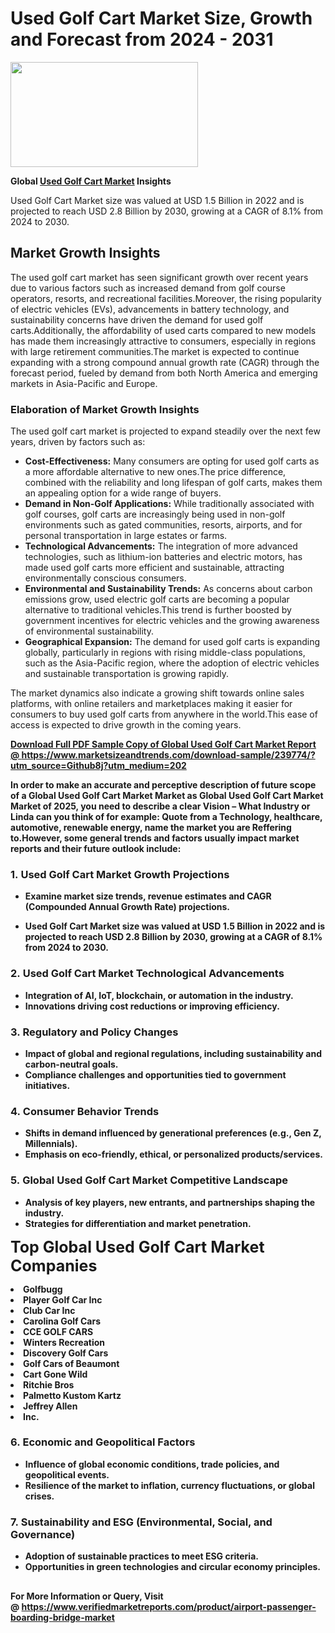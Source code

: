 <H1>Used Golf Cart Market Size, Growth and Forecast from 2024 - 2031</H1><img class="aligncenter size-medium wp-image-584254" src="https://thirdeyenews.in/wp-content/uploads/2024/09/Global-Market-Research-300x168.jpeg" alt="" width="300" height="168" /><p><strong>Global&nbsp;<a href="https://www.marketsizeandtrends.com/download-sample/239774/?utm_source=Github8j?utm_medium=202">Used Golf Cart Market</a> Insights</strong></p><p>Used Golf Cart Market size was valued at USD 1.5 Billion in 2022 and is projected to reach USD 2.8 Billion by 2030, growing at a CAGR of 8.1% from 2024 to 2030.</p><p><h2>Market Growth Insights</h2> <p>The used golf cart market has seen significant growth over recent years due to various factors such as increased demand from golf course operators, resorts, and recreational facilities.Moreover, the rising popularity of electric vehicles (EVs), advancements in battery technology, and sustainability concerns have driven the demand for used golf carts.Additionally, the affordability of used carts compared to new models has made them increasingly attractive to consumers, especially in regions with large retirement communities.The market is expected to continue expanding with a strong compound annual growth rate (CAGR) through the forecast period, fueled by demand from both North America and emerging markets in Asia-Pacific and Europe.</p> <p><strong><a href="#"></a></strong></p> <h3>Elaboration of Market Growth Insights</h3> <p>The used golf cart market is projected to expand steadily over the next few years, driven by factors such as:</p> <ul> <li><strong>Cost-Effectiveness:</strong> Many consumers are opting for used golf carts as a more affordable alternative to new ones.The price difference, combined with the reliability and long lifespan of golf carts, makes them an appealing option for a wide range of buyers.</li> <li><strong>Demand in Non-Golf Applications:</strong> While traditionally associated with golf courses, golf carts are increasingly being used in non-golf environments such as gated communities, resorts, airports, and for personal transportation in large estates or farms.</li> <li><strong>Technological Advancements:</strong> The integration of more advanced technologies, such as lithium-ion batteries and electric motors, has made used golf carts more efficient and sustainable, attracting environmentally conscious consumers.</li> <li><strong>Environmental and Sustainability Trends:</strong> As concerns about carbon emissions grow, used electric golf carts are becoming a popular alternative to traditional vehicles.This trend is further boosted by government incentives for electric vehicles and the growing awareness of environmental sustainability.</li> <li><strong>Geographical Expansion:</strong> The demand for used golf carts is expanding globally, particularly in regions with rising middle-class populations, such as the Asia-Pacific region, where the adoption of electric vehicles and sustainable transportation is growing rapidly.</li> </ul> <p>The market dynamics also indicate a growing shift towards online sales platforms, with online retailers and marketplaces making it easier for consumers to buy used golf carts from anywhere in the world.This ease of access is expected to drive growth in the coming years.</p> <p><strong><a href="#"></p><p><span class=""><strong>Download Full PDF Sample Copy of Global Used Golf Cart Market Report</strong> @ <a href="https://www.marketsizeandtrends.com/download-sample/239774/?utm_source=Github8j?utm_medium=202" target="_blank">https://www.marketsizeandtrends.com/download-sample/239774/?utm_source=Github8j?utm_medium=202</a></span></p><p>In order to make an accurate and perceptive description of future scope of a Global&nbsp;Used Golf Cart Market Market as Global&nbsp;Used Golf Cart Market Market of 2025, you need to describe a clear Vision &ndash; What Industry or Linda can you think of for example: Quote from a Technology, healthcare, automotive, renewable energy, name the market you are Reffering to.However, some general trends and factors usually impact market reports and their future outlook include:</p><h3>1.&nbsp;<strong>Used Golf Cart Market Growth Projections</strong></h3><ul><li>Examine market size trends, revenue estimates and CAGR (Compounded Annual Growth Rate) projections.</li><li><p>Used Golf Cart Market size was valued at USD 1.5 Billion in 2022 and is projected to reach USD 2.8 Billion by 2030, growing at a CAGR of 8.1% from 2024 to 2030.</p></li></ul><h3>2.&nbsp;<strong>Used Golf Cart Market Technological Advancements</strong></h3><ul><li>Integration of AI, IoT, blockchain, or automation in the industry.</li><li>Innovations driving cost reductions or improving efficiency.</li></ul><h3>3.&nbsp;<strong>Regulatory and Policy Changes</strong></h3><ul><li>Impact of global and regional regulations, including sustainability and carbon-neutral goals.</li><li>Compliance challenges and opportunities tied to government initiatives.</li></ul><h3>4.&nbsp;<strong>Consumer Behavior Trends</strong></h3><ul><li>Shifts in demand influenced by generational preferences (e.g., Gen Z, Millennials).</li><li>Emphasis on eco-friendly, ethical, or personalized products/services.</li></ul><h3>5.&nbsp;<strong>Global Used Golf Cart Market Competitive Landscape</strong></h3><ul><li>Analysis of key players, new entrants, and partnerships shaping the industry.</li><li>Strategies for differentiation and market penetration.</li></ul><p data-pm-slice="1 1 []"><span style="color: inherit; font-family: inherit; font-size: 25px;">Top Global Used Golf Cart Market Companies</span></p><div class="" data-test-id=""><p><li>Golfbugg</li><li> Player Golf Car Inc</li><li> Club Car Inc</li><li> Carolina Golf Cars</li><li> CCE GOLF CARS</li><li> Winters Recreation</li><li> Discovery Golf Cars</li><li> Golf Cars of Beaumont</li><li> Cart Gone Wild</li><li> Ritchie Bros</li><li> Palmetto Kustom Kartz</li><li> Jeffrey Allen</li><li> Inc.</li></p></div><h3>6.&nbsp;<strong>Economic and Geopolitical Factors</strong></h3><ul><li>Influence of global economic conditions, trade policies, and geopolitical events.</li><li>Resilience of the market to inflation, currency fluctuations, or global crises.</li></ul><h3>7.&nbsp;<strong>Sustainability and ESG (Environmental, Social, and Governance)</strong></h3><ul><li>Adoption of sustainable practices to meet ESG criteria.</li><li>Opportunities in green technologies and circular economy principles.</li></ul><h2><strong style="font-size: 14px;">For More Information or Query, Visit @&nbsp;</strong><a style="background-color: #ffffff; font-size: 14px;" href="https://www.marketsizeandtrends.com/report/used-golf-cart-market/" target="_blank">https://www.verifiedmarketreports.com/product/airport-passenger-boarding-bridge-market</a></h2>